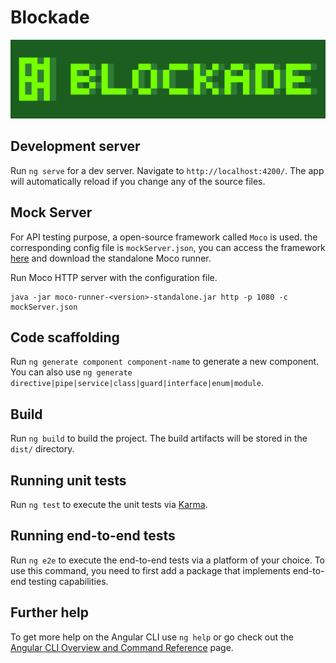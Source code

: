 # Blockade

![logo](res/img/blockade_logo.png)

## Development server

Run `ng serve` for a dev server. Navigate to `http://localhost:4200/`. The app will automatically reload if you change any of the source files.

## Mock Server

For API testing purpose, a open-source framework called `Moco` is used. the corresponding config file is `mockServer.json`, you can access the framework [here](https://github.com/dreamhead/moco) and download the standalone Moco runner.

Run Moco HTTP server with the configuration file.

```
java -jar moco-runner-<version>-standalone.jar http -p 1080 -c mockServer.json
```

## Code scaffolding

Run `ng generate component component-name` to generate a new component. You can also use `ng generate directive|pipe|service|class|guard|interface|enum|module`.

## Build

Run `ng build` to build the project. The build artifacts will be stored in the `dist/` directory.

## Running unit tests

Run `ng test` to execute the unit tests via [Karma](https://karma-runner.github.io).

## Running end-to-end tests

Run `ng e2e` to execute the end-to-end tests via a platform of your choice. To use this command, you need to first add a package that implements end-to-end testing capabilities.

## Further help

To get more help on the Angular CLI use `ng help` or go check out the [Angular CLI Overview and Command Reference](https://angular.io/cli) page.
